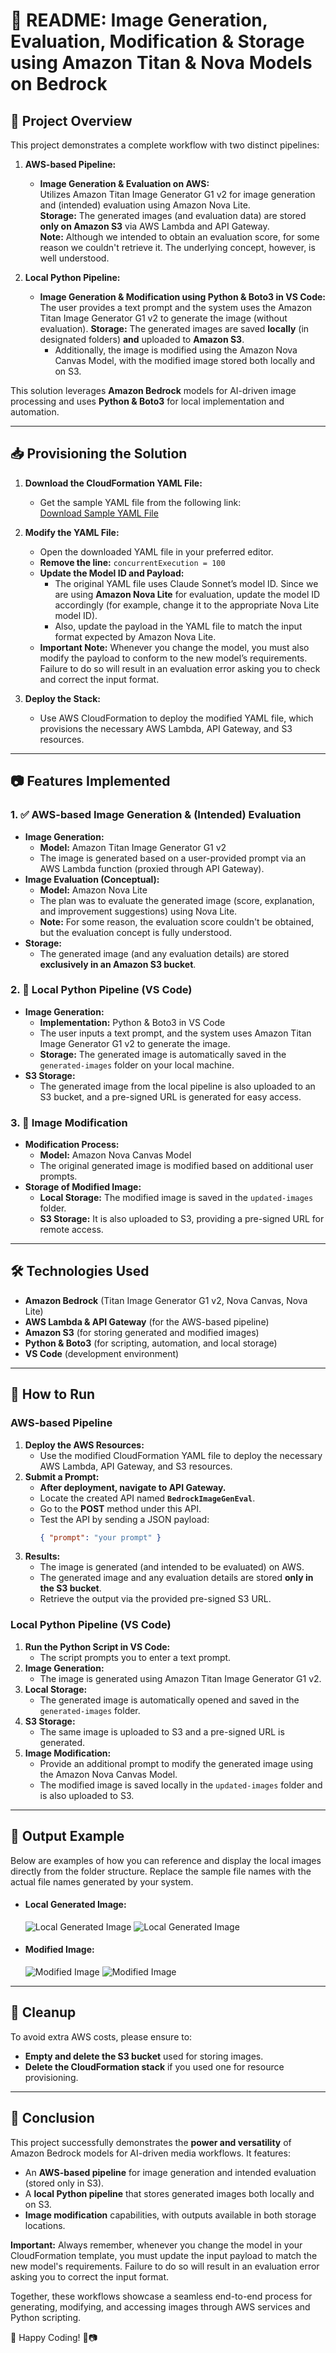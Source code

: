 # 📌 README: Image Generation, Evaluation, Modification & Storage using Amazon Titan & Nova Models on Bedrock

## 🚀 Project Overview
This project demonstrates a complete workflow with two distinct pipelines:

1. **AWS-based Pipeline:**  
   - **Image Generation & Evaluation on AWS:**  
     Utilizes Amazon Titan Image Generator G1 v2 for image generation and (intended) evaluation using Amazon Nova Lite.  
     **Storage:** The generated images (and evaluation data) are stored **only on Amazon S3** via AWS Lambda and API Gateway.  
     **Note:** Although we intended to obtain an evaluation score, for some reason we couldn't retrieve it. The underlying concept, however, is well understood.

2. **Local Python Pipeline:**  
   - **Image Generation & Modification using Python & Boto3 in VS Code:**  
     The user provides a text prompt and the system uses the Amazon Titan Image Generator G1 v2 to generate the image (without evaluation).
     **Storage:** The generated images are saved **locally** (in designated folders) **and** uploaded to **Amazon S3**.
     - Additionally, the image is modified using the Amazon Nova Canvas Model, with the modified image stored both locally and on S3.

This solution leverages **Amazon Bedrock** models for AI-driven image processing and uses **Python & Boto3** for local implementation and automation.

---

## 📥 Provisioning the Solution

1. **Download the CloudFormation YAML File:**
   - Get the sample YAML file from the following link:  
     [Download Sample YAML File](https://console.aws.amazon.com/cloudformation/home?region=us-east-1#/stacks/new?templateURL=https://aws-blogs-artifacts-public.s3.us-east-1.amazonaws.com/artifacts/ML-17361/bedrock-image-generation-evaluation-template.yml)

2. **Modify the YAML File:**
   - Open the downloaded YAML file in your preferred editor.
   - **Remove the line:** `concurrentExecution = 100`
   - **Update the Model ID and Payload:**
     - The original YAML file uses Claude Sonnet’s model ID. Since we are using **Amazon Nova Lite** for evaluation, update the model ID accordingly (for example, change it to the appropriate Nova Lite model ID).
     - Also, update the payload in the YAML file to match the input format expected by Amazon Nova Lite.
   - **Important Note:** Whenever you change the model, you must also modify the payload to conform to the new model’s requirements. Failure to do so will result in an evaluation error asking you to check and correct the input format.
   
3. **Deploy the Stack:**
   - Use AWS CloudFormation to deploy the modified YAML file, which provisions the necessary AWS Lambda, API Gateway, and S3 resources.

---

## 📷 Features Implemented

### 1. ✅ AWS-based Image Generation & (Intended) Evaluation
- **Image Generation:**  
  - **Model:** Amazon Titan Image Generator G1 v2  
  - The image is generated based on a user-provided prompt via an AWS Lambda function (proxied through API Gateway).
- **Image Evaluation (Conceptual):**  
  - **Model:** Amazon Nova Lite  
  - The plan was to evaluate the generated image (score, explanation, and improvement suggestions) using Nova Lite.  
  - **Note:** For some reason, the evaluation score couldn't be obtained, but the evaluation concept is fully understood.
- **Storage:**  
  - The generated image (and any evaluation details) are stored **exclusively in an Amazon S3 bucket**.
  
### 2. 🐍 Local Python Pipeline (VS Code)
- **Image Generation:**  
  - **Implementation:** Python & Boto3 in VS Code  
  - The user inputs a text prompt, and the system uses Amazon Titan Image Generator G1 v2 to generate the image.
  - **Storage:** The generated image is automatically saved in the `generated-images` folder on your local machine.
- **S3 Storage:**  
  - The generated image from the local pipeline is also uploaded to an S3 bucket, and a pre-signed URL is generated for easy access.
  
### 3. 🎨 Image Modification
- **Modification Process:**  
  - **Model:** Amazon Nova Canvas Model  
  - The original generated image is modified based on additional user prompts.
- **Storage of Modified Image:**  
  - **Local Storage:** The modified image is saved in the `updated-images` folder.  
  - **S3 Storage:** It is also uploaded to S3, providing a pre-signed URL for remote access.

---

## 🛠️ Technologies Used
- **Amazon Bedrock** (Titan Image Generator G1 v2, Nova Canvas, Nova Lite)
- **AWS Lambda & API Gateway** (for the AWS-based pipeline)
- **Amazon S3** (for storing generated and modified images)
- **Python & Boto3** (for scripting, automation, and local storage)
- **VS Code** (development environment)

---

## 📌 How to Run

### AWS-based Pipeline
1. **Deploy the AWS Resources:**  
   - Use the modified CloudFormation YAML file to deploy the necessary AWS Lambda, API Gateway, and S3 resources.
2. **Submit a Prompt:**  
   - **After deployment, navigate to API Gateway.**  
   - Locate the created API named **`BedrockImageGenEval`**.
   - Go to the **POST** method under this API.
   - Test the API by sending a JSON payload:  
     ```json
     { "prompt": "your prompt" }
     ```
3. **Results:**  
   - The image is generated (and intended to be evaluated) on AWS.
   - The generated image and any evaluation details are stored **only in the S3 bucket**.
   - Retrieve the output via the provided pre-signed S3 URL.

### Local Python Pipeline (VS Code)
1. **Run the Python Script in VS Code:**  
   - The script prompts you to enter a text prompt.
2. **Image Generation:**  
   - The image is generated using Amazon Titan Image Generator G1 v2.
3. **Local Storage:**  
   - The generated image is automatically opened and saved in the `generated-images` folder.
4. **S3 Storage:**  
   - The same image is uploaded to S3 and a pre-signed URL is generated.
5. **Image Modification:**  
   - Provide an additional prompt to modify the generated image using the Amazon Nova Canvas Model.
   - The modified image is saved locally in the `updated-images` folder and is also uploaded to S3.

---

## 🔗 Output Example

Below are examples of how you can reference and display the local images directly from the folder structure. Replace the sample file names with the actual file names generated by your system.

- #### **Local Generated Image:** 

  ![Local Generated Image](generated-images/62265cc6-0fe0-4198-9a57-9e8c09af448d.png)
  ![Local Generated Image](generated-images/f4cc658a-d828-4474-9819-dd6f25af8cd5.png)

- #### **Modified Image:**  

  ![Modified Image](updated-images/b2c5664e-2d94-40f6-a3ff-fa93faf47286.png)
  ![Modified Image](updated-images/dcd528d1-28e4-4473-ad0c-953c14edb576.png)

---

## 🧹 Cleanup
To avoid extra AWS costs, please ensure to:
- **Empty and delete the S3 bucket** used for storing images.
- **Delete the CloudFormation stack** if you used one for resource provisioning.

---

## 🎯 Conclusion
This project successfully demonstrates the **power and versatility** of Amazon Bedrock models for AI-driven media workflows. It features:
- An **AWS-based pipeline** for image generation and intended evaluation (stored only in S3).
- A **local Python pipeline** that stores generated images both locally and on S3.
- **Image modification** capabilities, with outputs available in both storage locations.

**Important:** Always remember, whenever you change the model in your CloudFormation template, you must update the input payload to match the new model's requirements. Failure to do so will result in an evaluation error asking you to correct the input format.

Together, these workflows showcase a seamless end-to-end process for generating, modifying, and accessing images through AWS services and Python scripting.

🚀 Happy Coding! 🎨📷
